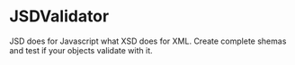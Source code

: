 JSDValidator
============

JSD does for Javascript what XSD does for XML. Create complete shemas and test if your objects validate with it.